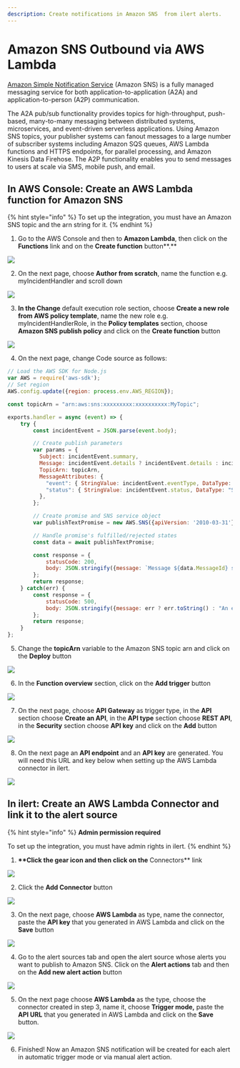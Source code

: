 ```yaml
---
description: Create notifications in Amazon SNS  from ilert alerts.
---
```


# Amazon SNS Outbound via AWS Lambda

[Amazon Simple Notification Service](https://aws.amazon.com/sns/) (Amazon SNS) is a fully managed messaging service for both application-to-application (A2A) and application-to-person (A2P) communication.

The A2A pub/sub functionality provides topics for high-throughput, push-based, many-to-many messaging between distributed systems, microservices, and event-driven serverless applications. Using Amazon SNS topics, your publisher systems can fanout messages to a large number of subscriber systems including Amazon SQS queues, AWS Lambda functions and HTTPS endpoints, for parallel processing, and Amazon Kinesis Data Firehose. The A2P functionality enables you to send messages to users at scale via SMS, mobile push, and email.

## In AWS Console: Create an AWS Lambda function for Amazon SNS <a href="#in-aws-console" id="in-aws-console"></a>

{% hint style="info" %}
To set up the integration, you must have an Amazon SNS topic and the arn string for it.
{% endhint %}

1. Go to the AWS Console and then to **Amazon Lambda**, then click on the **Functions** link and on the **Create function** button\*\*.\*\*

![](../../../.gitbook/assets/Functions_-_Lambda.png)

2. On the next page, choose **Author from scratch**, name the function e.g. myIncidentHandler and scroll down

![](../../../.gitbook/assets/Lambda.png)

3. **In the Change** default execution role section, choose **Create a new role from AWS policy template**, name the new role e.g. myIncidentHandlerRole, in the **Policy templates** section, choose **Amazon SNS publish policy** and click on the **Create function** button

![](<../../../.gitbook/assets/Lambda (1).png>)

4. On the next page, change Code source as follows:

```javascript
// Load the AWS SDK for Node.js
var AWS = require('aws-sdk');
// Set region
AWS.config.update({region: process.env.AWS_REGION});

const topicArn = "arn:aws:sns:xxxxxxxxx:xxxxxxxxxx:MyTopic";

exports.handler = async (event) => {
    try {
        const incidentEvent = JSON.parse(event.body);

        // Create publish parameters
        var params = {
          Subject: incidentEvent.summary,
          Message: incidentEvent.details ? incidentEvent.details : incidentEvent.summary,
          TopicArn: topicArn,
          MessageAttributes: {
            "event": { StringValue: incidentEvent.eventType, DataType: "String" },
            "status": { StringValue: incidentEvent.status, DataType: "String" },
          },
        };

        // Create promise and SNS service object
        var publishTextPromise = new AWS.SNS({apiVersion: '2010-03-31'}).publish(params).promise();

        // Handle promise's fulfilled/rejected states
        const data = await publishTextPromise;

        const response = {
            statusCode: 200,
            body: JSON.stringify({message: `Message ${data.MessageId} sent to the topic ${params.TopicArn}`}),
        };
        return response;
    } catch(err) {
        const response = {
            statusCode: 500,
            body: JSON.stringify({message: err ? err.toString() : "An error occurred"}),
        };
        return response;
    }
};
```

5. Change the **topicArn** variable to the Amazon SNS topic arn and click on the **Deploy** button

![](<../../../.gitbook/assets/myIncidentHandler_-_Lambda (3).png>)

6. In the **Function overview** section, click on the **Add trigger** button

![](<../../../.gitbook/assets/myIncidentHandler_-_Lambda (1).png>)

7. On the next page, choose **API Gateway** as trigger type, in the **API** section choose **Create an API**, in the **API type** section choose **REST API**, in the **Security** section choose **API key** and click on the **Add** button

![](<../../../.gitbook/assets/Lambda (3).png>)

8. On the next page an **API endpoint** and an **API key** are generated. You will need this URL and key below when setting up the AWS Lambda connector in ilert.

![](<../../../.gitbook/assets/myIncidentHandler_-_Lambda (2).png>)

## In ilert: Create an AWS Lambda Connector and link it to the alert source <a href="#in-ilert" id="in-ilert"></a>

{% hint style="info" %}
**Admin permission required**

To set up the integration, you must have admin rights in ilert.
{% endhint %}

1. **\*\*Click the gear icon and then click on the** Connectors\*\* link

![](../../../.gitbook/assets/Screenshot_16_03_21__15_46.png)

2. Click the **Add Connector** button

![](../../../.gitbook/assets/Screenshot_16_03_21__15_48.png)

3. On the next page, choose **AWS Lambda** as type, name the connector, paste the **API key** that you generated in AWS Lambda and click on the **Save** button

![](<../../../.gitbook/assets/iLert (47).png>)

4. Go to the alert sources tab and open the alert source whose alerts you want to publish to Amazon SNS. Click on the **Alert actions** tab and then on the **Add new alert action** button

![](<../../../.gitbook/assets/iLert (48).png>)

5. On the next page choose **AWS Lambda** as the type, choose the connector created in step 3, name it, choose **Trigger mode,** paste the **API URL** that you generated in AWS Lambda and click on the **Save** button.

![](<../../../.gitbook/assets/iLert (49).png>)

6. Finished! Now an Amazon SNS notification will be created for each alert in automatic trigger mode or via manual alert action.
